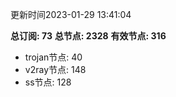 更新时间2023-01-29 13:41:04

**总订阅: 73**
**总节点: 2328**
**有效节点: 316**
- trojan节点: 40
- v2ray节点: 148
- ss节点: 128
